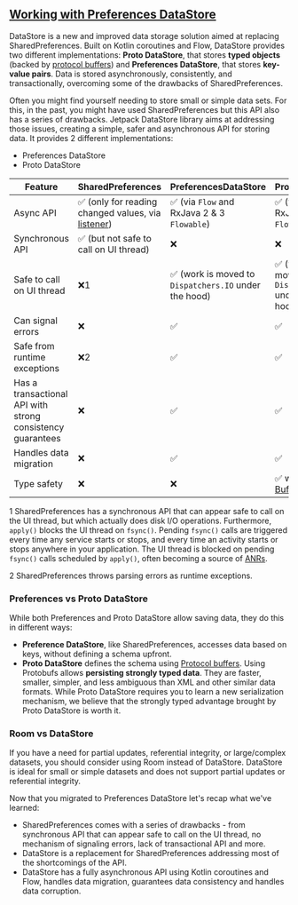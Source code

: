 ## [Working with Preferences DataStore](https://developer.android.com/codelabs/android-preferences-datastore)

DataStore is a new and improved data storage solution aimed at replacing SharedPreferences. Built on Kotlin coroutines and Flow, DataStore provides two different implementations: **Proto DataStore**, that stores **typed objects** (backed by [protocol buffers](https://developers.google.com/protocol-buffers)) and **Preferences DataStore**, that stores **key-value pairs**. Data is stored asynchronously, consistently, and transactionally, overcoming some of the drawbacks of SharedPreferences.

Often you might find yourself needing to store small or simple data sets. For this, in the past, you might have used SharedPreferences but this API also has a series of drawbacks. Jetpack DataStore library aims at addressing those issues, creating a simple, safer and asynchronous API for storing data. It provides 2 different implementations:

- Preferences DataStore
- Proto DataStore

| **Feature**                                                | **SharedPreferences**                                        | **PreferencesDataStore**                             | **ProtoDataStore**                                           |
| ---------------------------------------------------------- | ------------------------------------------------------------ | ---------------------------------------------------- | ------------------------------------------------------------ |
| Async API                                                  | ✅ (only for reading changed values, via [listener](https://developer.android.com/reference/android/content/SharedPreferences.OnSharedPreferenceChangeListener)) | ✅ (via `Flow` and RxJava 2 & 3 `Flowable`)           | ✅ (via `Flow` and RxJava 2 & 3 `Flowable`)                   |
| Synchronous API                                            | ✅ (but not safe to call on UI thread)                        | ❌                                                    | ❌                                                            |
| Safe to call on UI thread                                  | ❌1                                                           | ✅ (work is moved to `Dispatchers.IO` under the hood) | ✅ (work is moved to `Dispatchers.IO` under the hood)         |
| Can signal errors                                          | ❌                                                            | ✅                                                    | ✅                                                            |
| Safe from runtime exceptions                               | ❌2                                                           | ✅                                                    | ✅                                                            |
| Has a transactional API with strong consistency guarantees | ❌                                                            | ✅                                                    | ✅                                                            |
| Handles data migration                                     | ❌                                                            | ✅                                                    | ✅                                                            |
| Type safety                                                | ❌                                                            | ❌                                                    | ✅ with [Protocol Buffers](https://developers.google.com/protocol-buffers) |

1 SharedPreferences has a synchronous API that can appear safe to call on the UI thread, but which actually does disk I/O operations. Furthermore, `apply()` blocks the UI thread on `fsync()`. Pending `fsync()` calls are triggered every time any service starts or stops, and every time an activity starts or stops anywhere in your application. The UI thread is blocked on pending `fsync()` calls scheduled by `apply()`, often becoming a source of [ANRs](https://developer.android.com/topic/performance/vitals/anr).

2 SharedPreferences throws parsing errors as runtime exceptions.

### Preferences vs Proto DataStore

While both Preferences and Proto DataStore allow saving data, they do this in different ways:

- **Preference DataStore**, like SharedPreferences, accesses data based on keys, without defining a schema upfront.
- **Proto DataStore** defines the schema using [Protocol buffers](https://developers.google.com/protocol-buffers). Using Protobufs allows **persisting strongly typed data**. They are faster, smaller, simpler, and less ambiguous than XML and other similar data formats. While Proto DataStore requires you to learn a new serialization mechanism, we believe that the strongly typed advantage brought by Proto DataStore is worth it.

### **Room vs DataStore**

If you have a need for partial updates, referential integrity, or large/complex datasets, you should consider using Room instead of DataStore. DataStore is ideal for small or simple datasets and does not support partial updates or referential integrity.

Now that you migrated to Preferences DataStore let's recap what we've learned:

- SharedPreferences comes with a series of drawbacks - from synchronous API that can appear safe to call on the UI thread, no mechanism of signaling errors, lack of transactional API and more.
- DataStore is a replacement for SharedPreferences addressing most of the shortcomings of the API.
- DataStore has a fully asynchronous API using Kotlin coroutines and Flow, handles data migration, guarantees data consistency and handles data corruption.